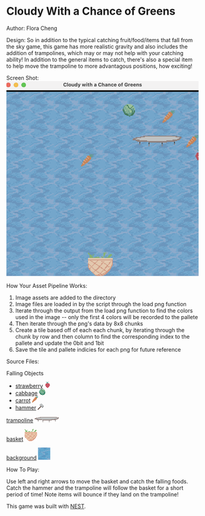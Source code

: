 # Cloudy With a Chance of Greens
<!---
and strawberries too I guess
-->
Author: Flora Cheng

Design: So in addition to the typical catching fruit/food/items that fall from the sky game, this game has more realistic gravity and also includes the addition of trampolines, which may or may not help with your catching ability! In addition to the general items to catch, there's also a special item to help move the trampoline to more advantagous positions, how exciting! 

Screen Shot:
![screenshot](screenshot.png)


How Your Asset Pipeline Works:

1. Image assets are added to the directory
2. Image files are loaded in by the script through the load png function
3. Iterate through the output from the load png function to find the colors used in the image -- only the first 4 colors will be recorded to the pallete
4. Then iterate through the png's data by 8x8 chunks
5. Create a tile based off of each each chunk, by iterating through the chunk by row and then column to find the corresponding index to the pallete and update the 0bit and 1bit
6. Save the tile and pallete indicies for each png for future reference


Source Files:

Falling Objects
- [strawberry](data/strawberry.png)
![strawberry](data/strawberry.png)
- [cabbage](data/cabbage.png)
![cabbage](data/cabbage.png)
- [carrot](data/carrot.png)
![carrot](data/carrot.png)
- [hammer](data/hammer.png)
![hammer](data/hammer.png)

[trampoline](data/trampoline.png)
![trampoline](data/trampoline.png)

[basket](data/basket.png)
![basket](data/basket.png)

[background](data/background.png)
![background](data/background.png)

How To Play:

Use left and right arrows to move the basket and catch the falling foods. Catch the hammer and the trampoline will follow the basket for a short period of time! Note items will bounce if they land on the trampoline!

This game was built with [NEST](NEST.md).

